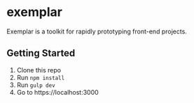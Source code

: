 # exemplar

Exemplar is a toolkit for rapidly prototyping front-end projects.

## Getting Started

1. Clone this repo
2. Run `npm install`
3. Run `gulp dev`
4. Go to https://localhost:3000
